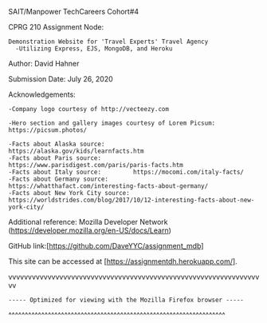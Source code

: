 
SAIT/Manpower TechCareers Cohort#4 

CPRG 210 Assignment Node: 

    Demonstration Website for 'Travel Experts' Travel Agency
      -Utilizing Express, EJS, MongoDB, and Heroku

Author: David Hahner

Submission Date: July 26, 2020

Acknowledgements:

    -Company logo courtesy of http://vecteezy.com

    -Hero section and gallery images courtesy of Lorem Picsum: https://picsum.photos/

    -Facts about Alaska source:        https://alaska.gov/kids/learnfacts.htm
    -Facts about Paris source:         https://www.parisdigest.com/paris/paris-facts.htm
    -Facts about Italy source:         https://mocomi.com/italy-facts/
    -Facts about Germany source:       https://whatthafact.com/interesting-facts-about-germany/
    -Facts about New York City source: https://worldstrides.com/blog/2017/10/12-interesting-facts-about-new-york-city/   

Additional reference: Mozilla Developer Network (https://developer.mozilla.org/en-US/docs/Learn)

GitHub link:[https://github.com/DaveYYC/assignment_mdb]

This site can be accessed at [https://assignmentdh.herokuapp.com/]. 


vvvvvvvvvvvvvvvvvvvvvvvvvvvvvvvvvvvvvvvvvvvvvvvvvvvvvvvvvvvvvvvvvv
~~~~~~~~~~~~~~~~~~~~~~~~~~~~~~~~~~~~~~~~~~~~~~~~~~~~~~~~~~~~~~~~~~
----- Optimized for viewing with the Mozilla Firefox browser -----
~~~~~~~~~~~~~~~~~~~~~~~~~~~~~~~~~~~~~~~~~~~~~~~~~~~~~~~~~~~~~~~~~~
^^^^^^^^^^^^^^^^^^^^^^^^^^^^^^^^^^^^^^^^^^^^^^^^^^^^^^^^^^^^^^^^^^

